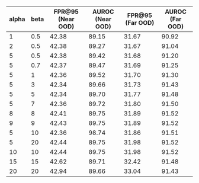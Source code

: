 | alpha | beta | FPR@95 (Near OOD) | AUROC (Near OOD) | FPR@95 (Far OOD) | AUROC (Far OOD) |
| ----- | ---- | ----------------- | ---------------- | ---------------- | --------------- |
| 1     | 0.5  | 42.38             | 89.15            | 31.67            | 90.92           |
| 2     | 0.5  | 42.38             | 89.27            | 31.67            | 91.04           |
| 5     | 0.5  | 42.38             | 89.42            | 31.68            | 91.20           |
| 5     | 0.7  | 42.37             | 89.47            | 31.69            | 91.25           |
| 5     | 1    | 42.36             | 89.52            | 31.70            | 91.30           |
| 5     | 3    | 42.34             | 89.66            | 31.73            | 91.43           |
| 5     | 5    | 42.34             | 89.70            | 31.77            | 91.48           |
| 5     | 7    | 42.36             | 89.72            | 31.80            | 91.50           |
| 8     | 8    | 42.41             | 89.75            | 31.89            | 91.52           |
| 9     | 9    | 42.43             | 89.75            | 31.89            | 91.52           |
| 5     | 10   | 42.36             | 98.74            | 31.86            | 91.51           |
| 5     | 20   | 42.44             | 89.75            | 31.98            | 91.52           |
| 10    | 10   | 42.44             | 89.75            | 31.98            | 91.52           |
| 15    | 15   | 42.62             | 89.71            | 32.42            | 91.48           |
| 20    | 20   | 42.94             | 89.66            | 33.04            | 91.43           |